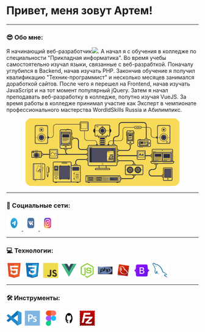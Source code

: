 # Привет, меня зовут Артем!

---

### :sunglasses: Обо мне:
Я начинающий веб-разработчик<img src="https://media.giphy.com/media/WUlplcMpOCEmTGBtBW/giphy.gif" width="30px">. А начал я с обучения в колледже по специальности "Прикладная информатика".
Во время учебы самостоятельно изучал языки, связанные с веб-разрабткой. Поначалу углубился в Backend, начав изучать PHP. Закончив обучение я получил квалификацию "Техник-программист" и несколько месяцев занимался доработкой сайтов. После чего я перешел на Frontend, начав изучать JavaScript и на тот момент популярный jQuery.
Затем я начал преподавать веб-разработку в колледже, попутно изучая VueJS.
За время работы в колледже принимал участие как Эксперт в чемпионате профессионального мастерства WordldSkills Russia и Абилимпикс.

<p align="center">
 <img style="border-radius: 15px" width="80%" src="./images/JS.gif" alt="JS"/>
</p>

---

### 🤝 Социальные сети:

<div>
    <a href="https://t.me/DizLyric" target="_blank">
      <img src="./images/icons/social/Telegram.svg" width="40" height="40" title="Telegram" alt="Telegram" />
    </a>
    <a href="https://vk.com/DizLyric" target="_blank">
      <img src="./images/icons/social/VK.svg" width="40" height="40" title="VK" alt="VK.com" />
    </a>
    <a href="https://instagram.com/DizLyric" target="_blank">
      <img src="./images/icons/social/Instagram.svg" width="40" height="40" title="Instagram" alt="Instagram" />
    </a>
  </div>
  
---

### 💻 Технологии:
<div>
  <img src="./images/icons/technologies/html5.svg" title="HTML5" alt="HTML5" width="40" height="40"/>&nbsp
  <img src="./images/icons/technologies/css3.svg" title="CSS3" alt="CSS3" width="40" height="40"/>&nbsp
  <img src="./images/icons/technologies/javascript.svg" title="JavaScript" alt="JavaScript" width="40" height="40"/>&nbsp
  <img src="./images/icons/technologies/vuejs.svg" title="VueJS" alt="VueJS" width="40" height="40"/>&nbsp
  <img src="./images/icons/technologies/nodejs.svg" title="NodeJS" alt="NodeJS" width="40" height="40"/>&nbsp
  <img src="./images/icons/technologies/php.svg" title="PHP" alt="PHP" width="40" height="40"/>&nbsp
  <img src="./images/icons/technologies/redbeanphp.png" title="RedBeanPHP" alt="RedBeanPHP" width="40" height="40"/>&nbsp
  <img src="./images/icons/technologies/bootstrap.svg" title="Bootstrap" alt="Bootstrap" width="40" height="40"/>&nbsp
  <img src="./images/icons/technologies/mysql.svg" title="MySQL" alt="MySQL" width="40" height="40"/>&nbsp
</div>

---

### 🛠 Инструменты:
<div>
  <img src="./images/icons/tools/vscode.svg" title="VS Code" alt="VSCode" width="40" height="40"/>&nbsp
  <img src="./images/icons/tools/photoshop.svg" title="Photoshop" alt="Photoshop" width="40" height="40"/>&nbsp
  <img src="./images/icons/tools/figma.svg" title="Figma" alt="Figma" width="40" height="40"/>&nbsp
  <img src="./images/icons/tools/GitHub.svg" title="GitHub" alt="GitHub" width="40" height="40"/>&nbsp
  <img src="./images/icons/tools/filezilla.svg" title="FileZilla" alt="FileZilla" width="40" height="40"/>&nbsp
</div>
